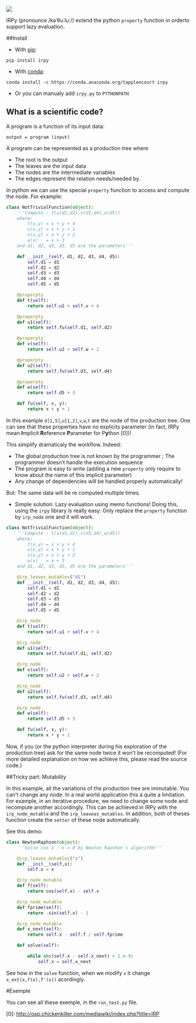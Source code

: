 ![](https://zippy.gfycat.com/SarcasticOpenHedgehog.gif)

IRPy (pronounce /kəˈθuːluː/) extend the python `property` function in orderto support lazy evaluation.

##Install
- With [pip](https://pip.pypa.io/en/stable/):
```
pip install irpy
```
- With [conda](http://conda.pydata.org/docs/): 
```
conda install -c https://conda.anaconda.org/tapplencourt irpy
```
- Or you can manualy add `irpy.py` to `PYTHONPATH` 


## What is a scientific code?
A program is a function of its input data:
```
output = program (input)
```
A program can be represented as a production tree where
- The root is the output 
- The leaves are the input data 
- The nodes are the intermediate variables 
- The edges represent the relation needs/needed by.

In python we can use the special `property` function to access and compute the node. For example:

```python
class NotTrivialFunction(object):
    '''Compute : t(u(d1,d2),v(d3,d4),w(d5))
    where:
        t(x,y) = x + y + 4
        u(x,y) = x + y + 1
        v(x,y) = x + y + 2
        w(x)   = x + 3
    and d1, d2, d3, d3, d5 are the parameters'''

    def __init__(self, d1, d2, d3, d4, d5):
        self.d1 = d1
        self.d2 = d2
        self.d3 = d3
        self.d4 = d4
        self.d5 = d5

    @properpty
    def t(self):
        return self.u1 + self.v + 4

    @properpty
    def u1(self):
        return self.fu(self.d1, self.d2)

    @properpty
    def v(self):
        return self.u2 + self.w + 2

    @properpty
    def u2(self):
        return self.fu(self.d3, self.d4)

    @properpty
    def w(self):
        return self.d5 + 3

    def fu(self, x, y):
        return x + y + 1

```

In this example `d[1,5]`,`u[1,2]`,`v`,`w`,`t` are the node of the production tree. One can see that these properties have no explicits parameter (in fact, IRPy mean **I**mplicit **R**eference **P**arameter for P**y**thon \[0\])!

This simplify dramaticaly the workflow. Indeed:
- The global production tree is not known by the programmer ;  The programmer doesn’t handle the execution sequence
- The program is easy to write (adding a new `property` only require to know about the name of this implicit parameter) 
- Any change of dependencies will be handled properly automatically!

But: The same data will be re computed multiple times. 
- Simple solution: Lazy evaluation using memo functions! 
Doing this, using the `irpy` library is really easy. Only replace the `property` function by `irp_node` one and it will work.

```python
class NotTrivialFunction(object):
    '''Compute : t(u(d1,d2),v(d3,d4),w(d5))
    where:
        t(x,y) = x + y + 4
        u(x,y) = x + y + 1
        v(x,y) = x + y + 2
        w(x)   = x + 3
    and d1, d2, d3, d3, d5 are the parameters'''

    @irp_leaves_mutables("d1")
    def __init__(self, d1, d2, d3, d4, d5):
        self.d1 = d1
        self.d2 = d2
        self.d3 = d3
        self.d4 = d4
        self.d5 = d5

    @irp_node
    def t(self):
        return self.u1 + self.v + 4

    @irp_node
    def u1(self):
        return self.fu(self.d1, self.d2)

    @irp_node
    def v(self):
        return self.u2 + self.w + 2

    @irp_node
    def u2(self):
        return self.fu(self.d3, self.d4)

    @irp_node
    def w(self):
        return self.d5 + 3

    def fu(self, x, y):
        return x + y + 1
```

Now, if you (or the python interpreter during his exploration of the production tree) ask for the same node twice it won't be recomputed! (For more detailed explanation on how we achieve this, please read the source code.)

##Tricky part: Mutability

In this example, all the variations of the production tree are immutable. You can't change any node. In a real world application this a quite a limitation. For example, in an iterative procedure, we need to change some node and recompute another accordingly.
This can be achieved in IRPy with the `irp_node_mutable` and the `irp_leaveas_mutables`. In addition, both of theses function create the `setter` of these node automatically.

See this demo:
```python
class NewtonRaphson(object):
    '''Solve cos x - x = 0 by Newton Rapshon's algorithm'''

    @irp_leaves_mutables("x")
    def __init__(self,x):
        self.x = x        

    @irp_node_mutable
    def f(self):
        return cos(self.x) - self.x

    @irp_node_mutable
    def fprime(self):
        return -sin(self.x) - 1

    @irp_node_mutable
    def x_next(self):
        return self.x - self.f / self.fprime

    def solve(self):

        while abs(self.x - self.x_next) > 1.e-9:
            self.x = self.x_next
```

See how in the `solve` function, when we modify `x` it change `x_ext(x,f(x),f'(x))` acordingly.

#Exemple

You can see all these exemple, in the `run_test.py` file.

\[0\]: http://osp.chickenkiller.com/mediawiki/index.php?title=IRP
